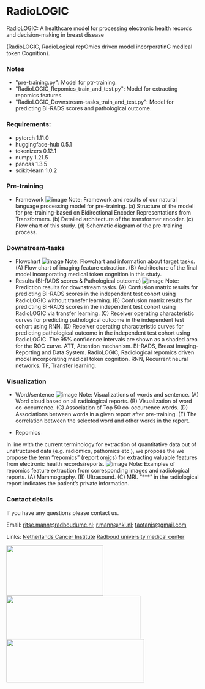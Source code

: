 # RadioLOGIC
RadioLOGIC: A healthcare model for processing electronic health records and decision-making in breast disease

(RadioLOGIC, RadioLogical repOmics driven model incorporatinG medIcal token Cognition).

### Notes

* "pre-training.py": Model for ptr-training. 
* "RadioLOGIC_Repomics_train_and_test.py": Model for extracting repomics features.
* "RadioLOGIC_Downstream-tasks_train_and_test.py": Model for predicting BI-RADS scores and pathological outcome.

### Requirements:

* pytorch 1.11.0
* huggingface-hub 0.5.1
* tokenizers 0.12.1
* numpy 1.21.5
* pandas 1.3.5
* scikit-learn 1.0.2


### Pre-training
* Framework
![image](https://github.com/Netherlands-Cancer-Institute/NLP_RadioLOGIC/blob/main/Figure/Pre-training.png)
Note: Framework and results of our natural language processing model for pre-training. (a) Structure of the model for pre-training-based on Bidirectional Encoder Representations from Transformers. (b) Detailed architecture of the transformer encoder. (c) Flow chart of this study. (d) Schematic diagram of the pre-training process.

### Downstream-tasks
* Flowchart
![image](https://github.com/Netherlands-Cancer-Institute/NLP_RadioLOGIC/blob/main/Figure/model.png)
Note: Flowchart and information about target tasks. (A) Flow chart of imaging feature extraction. (B) Architecture of the final model incorporating medical token cognition in this study.
* Results (BI-RADS scores & Pathological outcome)
![image](https://github.com/Netherlands-Cancer-Institute/NLP_RadioLOGIC/blob/main/Figure/Downstream-tasks.png)
Note: Prediction results for downstream tasks. (A) Confusion matrix results for predicting BI-RADS scores in the independent test cohort using RadioLOGIC without transfer learning. (B) Confusion matrix results for predicting BI-RADS scores in the independent test cohort using RadioLOGIC via transfer learning. (C) Receiver operating characteristic curves for predicting pathological outcome in the independent test cohort using RNN. (D) Receiver operating characteristic curves for predicting pathological outcome in the independent test cohort using RadioLOGIC. The 95% confidence intervals are shown as a shaded area for the ROC curve. ATT, Attention mechanism. BI-RADS, Breast Imaging-Reporting and Data System. RadioLOGIC, Radiological repomics driven model incorporating medical token cognition. RNN, Recurrent neural networks. TF, Transfer learning.


### Visualization
* Word/sentence
![image](https://github.com/Netherlands-Cancer-Institute/NLP_RadioLOGIC/blob/main/Figure/Visualization.png)
Note: Visualizations of words and sentence. (A) Word cloud based on all radiological reports. (B) Visualization of word co-occurrence. (C) Association of Top 50 co-occurrence words. (D) Associations between words in a given report after pre-training. (E) The correlation between the selected word and other words in the report.

* Repomics

In line with the current terminology for extraction of quantitative data out of unstructured data (e.g. radiomics, pathomics etc.), we propose the we propose the term “repomics” (report omics) for extracting valuable features from electronic health records/reports.
![image](https://github.com/Netherlands-Cancer-Institute/NLP_RadioLOGIC/blob/main/Figure/Repomics.png)
Note: Examples of repomics feature extraction from corresponding images and radiological reports. (A) Mammography. (B) Ultrasound. (C) MRI. “***” in the radiological report indicates the patient’s private information.


### Contact details
If you have any questions please contact us. 

Email: ritse.mann@radboudumc.nl; r.mann@nki.nl; taotanjs@gmail.com

Links: [Netherlands Cancer Institute](https://www.nki.nl/) [Radboud university medical center](https://www.radboudumc.nl/en/patient-care)

<img src="https://github.com/Netherlands-Cancer-Institute/Multimodal_attention_DeepLearning/blob/main/Figures/NKI.png" width="253" height="132"/> <img src="https://github.com/Netherlands-Cancer-Institute/Multimodal_attention_DeepLearning/blob/main/Figures/RadboudUMC.png" width="350" height="113"/> <img src="https://github.com/Netherlands-Cancer-Institute/RadioLOGIC_NLP/blob/main/Figure/Maastricht.png" width="360" height="113.4"/>  
